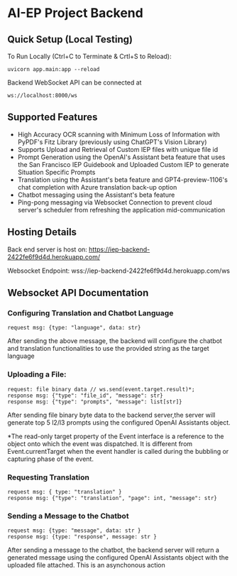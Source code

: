 # AI-EP Project Backend
## Quick Setup (Local Testing)
To Run Locally (Ctrl+C to Terminate & Crtl+S to Reload):
```
uvicorn app.main:app --reload
```
Backend WebSocket API can be connected at 
```
ws://localhost:8000/ws
```
## Supported Features
- High Accuracy OCR scanning with Minimum Loss of Information with PyPDF's Fitz Library (previously using ChatGPT's Vision Library)
- Supports Upload and Retrieval of Custom IEP files with unique file id
- Prompt Generation using the OpenAI's Assistant beta feature that uses the San Francisco IEP Guidebook and Uploaded Custom IEP to generate Situation Specific Prompts
- Translation using the Assistant's beta feature and GPT4-preview-1106's chat completion with Azure translation back-up option
- Chatbot messaging using the Assistant's beta feature
- Ping-pong messaging via Websocket Connection to prevent cloud server's scheduler from refreshing the application mid-communication

## Hosting Details
Back end server is host on: https://iep-backend-2422fe6f9d4d.herokuapp.com/

Websocket Endpoint: wss://iep-backend-2422fe6f9d4d.herokuapp.com/ws

## Websocket API Documentation

### Configuring Translation and Chatbot Language
```
request msg: {type: "language", data: str}
```
After sending the above message, the backend will configure the chatbot and translation functionalities to use the provided string as the target language

### Uploading a File:
```
request: file binary data // ws.send(event.target.result)*;
response msg: {"type": "file_id", "message": str}
response msg: {"type": "prompts", "message": list[str]}
```
After sending file binary byte data to the backend server,the server will generate top 5 l2/l3 prompts using the configured OpenAI Assistants object.

*The read-only target property of the Event interface is a reference to the object onto which the event was dispatched. It is different from Event.currentTarget when the event handler is called during the bubbling or capturing phase of the event.

### Requesting Translation
```
request msg: { type: "translation" }
response msg: {"type": "translation", "page": int, "message": str}
```

### Sending a Message to the Chatbot
```
request msg: {type: "message", data: str }
response msg: {type: "response", message: str }
```
After sending a message to the chatbot, the backend server will return a generated message using the configured OpenAI Assistants object with the uploaded file attached. This is an asynchonous action

